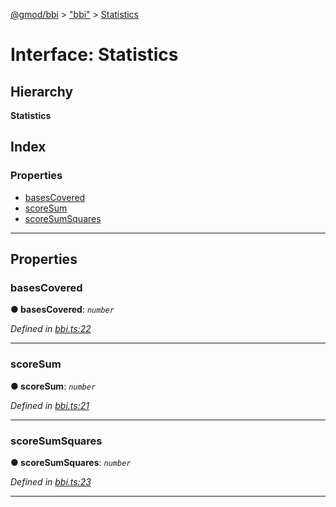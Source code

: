 [@gmod/bbi](../README.md) > ["bbi"](../modules/_bbi_.md) > [Statistics](../interfaces/_bbi_.statistics.md)

# Interface: Statistics

## Hierarchy

**Statistics**

## Index

### Properties

* [basesCovered](_bbi_.statistics.md#basescovered)
* [scoreSum](_bbi_.statistics.md#scoresum)
* [scoreSumSquares](_bbi_.statistics.md#scoresumsquares)

---

## Properties

<a id="basescovered"></a>

###  basesCovered

**● basesCovered**: *`number`*

*Defined in [bbi.ts:22](https://github.com/gmod/bbi-js/blob/27f8971/src/bbi.ts#L22)*

___
<a id="scoresum"></a>

###  scoreSum

**● scoreSum**: *`number`*

*Defined in [bbi.ts:21](https://github.com/gmod/bbi-js/blob/27f8971/src/bbi.ts#L21)*

___
<a id="scoresumsquares"></a>

###  scoreSumSquares

**● scoreSumSquares**: *`number`*

*Defined in [bbi.ts:23](https://github.com/gmod/bbi-js/blob/27f8971/src/bbi.ts#L23)*

___

